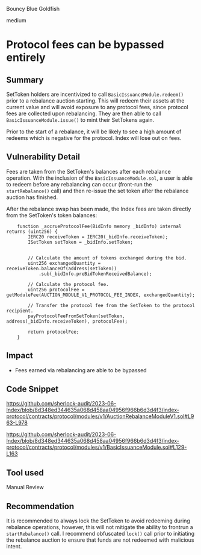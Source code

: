 Bouncy Blue Goldfish

medium

# Protocol fees can be bypassed entirely

## Summary
SetToken holders are incentivized to call `BasicIssuanceModule.redeem()` prior to a rebalance auction starting. This will redeem their assets at the current value and will avoid exposure to any protocol fees, since protocol fees are collected upon rebalancing. They are then able to call `BasicIssuanceModule.issue()` to mint their SetTokens again.

Prior to the start of a rebalance, it will be likely to see a high amount of redeems which is negative for the protocol. Index will lose out on fees.

## Vulnerability Detail
Fees are taken from the SetToken's balances after each rebalance operation. With the inclusion of the `BasicIssuanceModule.sol`, a user is able to redeem before any rebalancing can occur (front-run the `startRebalance()` call) and then re-issue the set token after the rebalance auction has finished.

After the rebalance swap has been made, the Index fees are taken directly from the SetToken's token balances:

```solidity
    function _accrueProtocolFee(BidInfo memory _bidInfo) internal returns (uint256) {
        IERC20 receiveToken = IERC20(_bidInfo.receiveToken);
        ISetToken setToken = _bidInfo.setToken;


        // Calculate the amount of tokens exchanged during the bid.
        uint256 exchangedQuantity = receiveToken.balanceOf(address(setToken))
            .sub(_bidInfo.preBidTokenReceivedBalance);
        
        // Calculate the protocol fee.
        uint256 protocolFee = getModuleFee(AUCTION_MODULE_V1_PROTOCOL_FEE_INDEX, exchangedQuantity);
        
        // Transfer the protocol fee from the SetToken to the protocol recipient.
        payProtocolFeeFromSetToken(setToken, address(_bidInfo.receiveToken), protocolFee);
        
        return protocolFee;
    }
```

## Impact
- Fees earned via rebalancing are able to be bypassed

## Code Snippet
https://github.com/sherlock-audit/2023-06-Index/blob/8d348ed344635a068d458aa04956f966b6d3d4f3/index-protocol/contracts/protocol/modules/v1/AuctionRebalanceModuleV1.sol#L963-L978

https://github.com/sherlock-audit/2023-06-Index/blob/8d348ed344635a068d458aa04956f966b6d3d4f3/index-protocol/contracts/protocol/modules/v1/BasicIssuanceModule.sol#L129-L163

## Tool used
Manual Review

## Recommendation
It is recommended to always lock the SetToken to avoid redeeming during rebalance operations, however, this will not mitigate the ability to frontrun a `startRebalance()` call. I recommend obfuscated `lock()` call prior to initiating the rebalance auction to ensure that funds are not redeemed with malicious intent.
